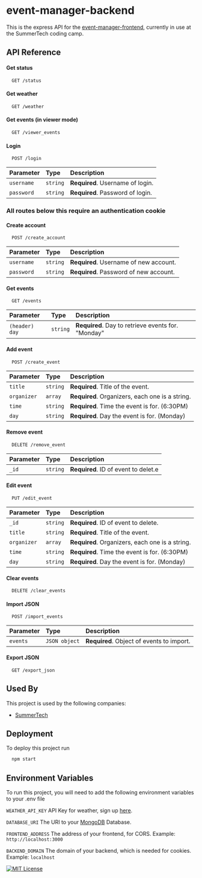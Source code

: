 
# event-manager-backend

This is the express API for the [event-manager-frontend](https://github.com/charleywolf/event-manager-frontend/blob/main/README.md), currently in use at the SummerTech coding camp.



## API Reference

#### Get status

```http
  GET /status
```


#### Get weather

```http
  GET /weather
```

#### Get events (in viewer mode)

```http
  GET /viewer_events
```


#### Login

```http
  POST /login
```

| Parameter | Type     | Description                       |
| :-------- | :------- | :-------------------------------- |
| `username`      | `string` | **Required**. Username of login. |
| `password`      | `string` | **Required**. Password of login. |



### All routes below this require an authentication cookie

#### Create account

```http
  POST /create_account
```

| Parameter | Type     | Description                       |
| :-------- | :------- | :-------------------------------- |
| `username`      | `string` | **Required**. Username of new account. |
| `password`      | `string` | **Required**. Password of new account. |

#### Get events

```http
  GET /events
```

| Parameter | Type     | Description                       |
| :-------- | :------- | :-------------------------------- |
| `(header) day`      | `string` | **Required**. Day to retrieve events for. "Monday" |

#### Add event

```http
  POST /create_event
```

| Parameter | Type     | Description                       |
| :-------- | :------- | :-------------------------------- |
| `title`      | `string` | **Required**. Title of the event. |
| `organizer`      | `array` | **Required**. Organizers, each one is a string. |
| `time`      | `string` | **Required**. Time the event is for. (6:30PM) |
| `day`      | `string` | **Required**. Day the event is for. (Monday) |

#### Remove event

```http
  DELETE /remove_event
```

| Parameter | Type     | Description                       |
| :-------- | :------- | :-------------------------------- |
| `_id`      | `string` | **Required**. ID of event to delet.e |

#### Edit event

```http
  PUT /edit_event
```

| Parameter | Type     | Description                       |
| :-------- | :------- | :-------------------------------- |
| `_id`      | `string` | **Required**. ID of event to delete. |
| `title`      | `string` | **Required**. Title of the event. |
| `organizer`      | `array` | **Required**. Organizers, each one is a string. |
| `time`      | `string` | **Required**. Time the event is for. (6:30PM) |
| `day`      | `string` | **Required**. Day the event is for. (Monday) |

#### Clear events

```http
  DELETE /clear_events
```

#### Import JSON

```http
  POST /import_events
```

| Parameter | Type     | Description                       |
| :-------- | :------- | :-------------------------------- |
| `events`      | `JSON object` | **Required**. Object of events to import. |

#### Export JSON

```http
  GET /export_json
```





## Used By

This project is used by the following companies:

- [SummerTech](https://summertech.net/)


## Deployment

To deploy this project run

```bash
  npm start
```


## Environment Variables

To run this project, you will need to add the following environment variables to your .env file

`WEATHER_API_KEY`
API Key for weather, sign up [here](https://www.weatherapi.com/signup.aspx).


`DATABASE_URI`
The URI to your [MongoDB](https://www.mongodb.com) Database.

`FRONTEND_ADDRESS`
The address of your frontend, for CORS. Example: `http://localhost:3000`

`BACKEND_DOMAIN`
The domain of your backend, which is needed for cookies. Example: `localhost`



[![MIT License](https://img.shields.io/badge/License-MIT-green.svg)](https://choosealicense.com/licenses/mit/)
